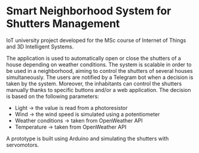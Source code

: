 # Smart Neighborhood System for Shutters Management

IoT university project developed for the MSc course of Internet of Things and 3D Intelligent Systems.

The application is used to automatically open or close the shutters of a house depending on weather conditions.
The system is scalable in order to be used in a neighborhood, aiming to control the shutters of several houses simultaneously.
The users are notified by a Telegram bot when a decision is taken by the system. Moreover, the inhabitants can control the shutters manually thanks to specific buttons and/or a web application.
The decision is based on the following parameters:
- Light -> the value is read from a photoresistor
- Wind -> the wind speed is simulated using a potentiometer
- Weather conditions -> taken from OpenWeather API
- Temperature -> taken from OpenWeather API

A prototype is built using Arduino and simulating the shutters with servomotors.
